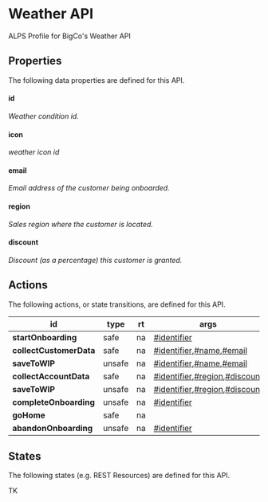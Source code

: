 # Weather API


ALPS Profile for BigCo's Weather API

## Properties


The following data properties are defined for this API.



#### id


_Weather condition id._

#### icon


_weather icon id_

#### email


_Email address of the customer being onboarded._

#### region


_Sales region where the customer is located._

#### discount


_Discount (as a percentage) this customer is granted._

## Actions


The following actions, or state transitions, are defined for this API.



id | type | rt | args | notes
--- | --- | --- | --- | ---
**startOnboarding** | safe | na | <a href='#identifier'>#identifier</a> | 
**collectCustomerData** | safe | na | <a href='#identifier'>#identifier</a>,<a href='#name'>#name</a>,<a href='#email'>#email</a> | 
**saveToWIP** | unsafe | na | <a href='#identifier'>#identifier</a>,<a href='#name'>#name</a>,<a href='#email'>#email</a> | 
**collectAccountData** | safe | na | <a href='#identifier'>#identifier</a>,<a href='#region'>#region</a>,<a href='#discount'>#discount</a> | 
**saveToWIP** | unsafe | na | <a href='#identifier'>#identifier</a>,<a href='#region'>#region</a>,<a href='#discount'>#discount</a> | 
**completeOnboarding** | unsafe | na | <a href='#identifier'>#identifier</a> | 
**goHome** | safe | na |  | 
**abandonOnboarding** | unsafe | na | <a href='#identifier'>#identifier</a> | 

## States


The following states (e.g. REST Resources) are defined for this API.


TK
